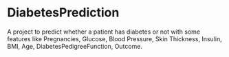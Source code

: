 # DiabetesPrediction
A project to predict whether a patient has diabetes or not with some features like Pregnancies, Glucose, Blood Pressure, Skin Thickness, Insulin, BMI, Age, DiabetesPedigreeFunction, Outcome.
